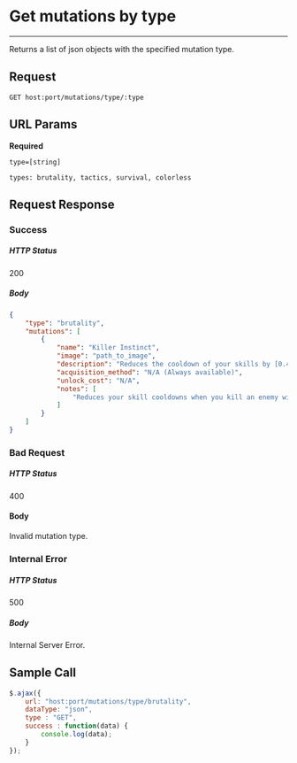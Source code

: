 # Get mutations by type
---

Returns a list of json objects with the specified mutation type.

## Request

`GET host:port/mutations/type/:type`

## URL Params

**Required**

`type=[string]`

`types: brutality, tactics, survival, colorless`

## Request Response

### Success

##### HTTP Status

200

##### Body

```json
{
    "type": "brutality",
    "mutations": [
        {
            "name": "Killer Instinct",
            "image": "path_to_image",
            "description": "Reduces the cooldown of your skills by [0.4 base] seconds for each enemy killed in hand to hand combat.",
            "acquisition_method": "N/A (Always available)",
            "unlock_cost": "N/A",
            "notes": [
                "Reduces your skill cooldowns when you kill an enemy with a Melee weapon. Starts at 0.4 seconds and has a cap of 3 seconds at 25+ Brutality."
            ]
        }
    ]
}
```

### Bad Request

##### HTTP Status

400

#### Body

Invalid mutation type.

### Internal Error

##### HTTP Status

500

##### Body

Internal Server Error.

## Sample Call

```javascript
$.ajax({
    url: "host:port/mutations/type/brutality",
    dataType: "json",
    type : "GET",
    success : function(data) {
        console.log(data);
    }
});
```
